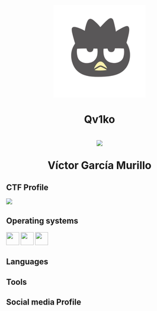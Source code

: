 <p align="center"><img src="https://github.com/Qv1ko/Qv1ko/blob/main/pictures/icon.png" width="250px" height="250px"></p>
<h1 align="center">Qv1ko
  <p><a href="https://github.com/Qv1ko"><img src="https://komarev.com/ghpvc/?username=qv1ko&color=lightgrey&style=flat&label=Profile views"/></a></p>
Víctor García Murillo</h1>

<h2>CTF Profile</h2>
<a href="https://app.hackthebox.com/profile/924054"><img src="http://www.hackthebox.eu/badge/image/924054"></a>

<h2>Operating systems</h2>
<p align="left">
  <img src="https://github.com/get-icon/geticon/raw/master/icons/microsoft-windows.svg" width="35px" height="35px">
  <img src="https://github.com/get-icon/geticon/raw/master/icons/ubuntu.svg" width="35px" height="35px">
  <img src="https://github.com/get-icon/geticon/raw/master/icons/debian.svg" width="35px" height="35px">
</p>
<h2>Languages</h2>
<h2>Tools</h2>

<h2>Social media Profile</h2>


<!--
Here are some ideas to get you started:

- 🌱 I’m currently learning ...
- 📫 How to reach me: ...
-->

